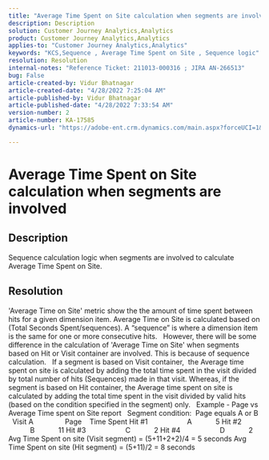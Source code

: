 ```yaml
---
title: "Average Time Spent on Site calculation when segments are involved"
description: Description
solution: Customer Journey Analytics,Analytics
product: Customer Journey Analytics,Analytics
applies-to: "Customer Journey Analytics,Analytics"
keywords: "KCS,Sequence , Average Time Spent on Site , Sequence logic"
resolution: Resolution
internal-notes: "Reference Ticket: 211013-000316 ; JIRA AN-266513"
bug: False
article-created-by: Vidur Bhatnagar
article-created-date: "4/28/2022 7:25:04 AM"
article-published-by: Vidur Bhatnagar
article-published-date: "4/28/2022 7:33:54 AM"
version-number: 2
article-number: KA-17585
dynamics-url: "https://adobe-ent.crm.dynamics.com/main.aspx?forceUCI=1&pagetype=entityrecord&etn=knowledgearticle&id=5e824c51-c4c6-ec11-a7b6-0022480a1d64"

---
```

# Average Time Spent on Site calculation when segments are involved

## Description

Sequence calculation logic when segments are involved to calculate Average Time Spent on Site. 

## Resolution


'Average Time on Site' metric show the the amount of time spent between hits for a given dimension item. Average Time on Site is calculated based on (Total Seconds Spent/sequences). A “sequence” is where a dimension item is the same for one or more consecutive hits.
  
 However, there will be some difference in the calculation of 'Average Time on Site' when segments based on Hit or Visit container are involved. This is because of sequence calculation.
  
 If a segment is based on Visit container,  the Average time spent on site is calculated by adding the total time spent in the visit divided by total number of hits (Sequences) made in that visit.
 Whereas, if the segment is based on Hit container, the Average time spent on site is calculated by adding the total time spent in the visit divided by valid hits (based on the condition specified in the segment) only.
  
 Example - Page vs Average Time spent on Site report
  
 Segment condition:  Page equals A or B
  
 Visit A                Page    Time Spent
 Hit #1                    A            5
 Hit #2                    B            11
 Hit #3                    C            2
 Hit #4                    D            2
  
 Avg Time Spent on site (Visit segment) = (5+11+2+2)/4 = 5 seconds
 Avg Time Spent on site (Hit segment) = (5+11)/2 = 8 seconds
